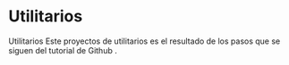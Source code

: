 # Utilitarios
Utilitarios
Este proyectos de utilitarios es el resultado de los pasos que se siguen del tutorial de Github
.
